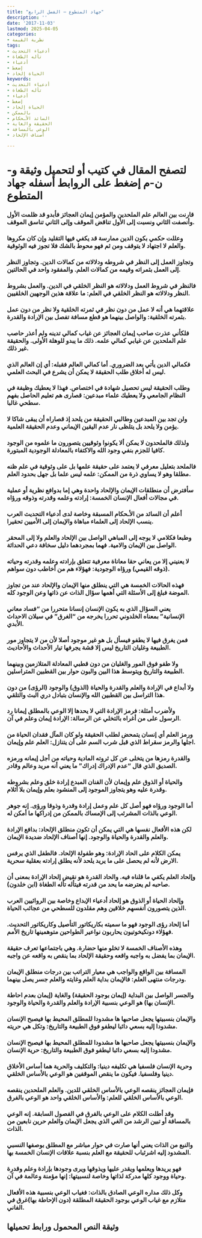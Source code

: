 ```yaml
---
title: "جهاد المتطوع – الفصل الرابع"
description: ''
date: '2017-11-03'
lastmod: 2025-04-05
categories:
- نظرية القيمة
tags:
- أدعياء التحديث
- تأله الطغاة
- أدعياء
- إضغط
- الحياة إلحاد
keywords:
- أدعياء التحديث
- تأله الطغاة
- أدعياء
- إضغط
- الحياة إلحاد
- بالممكن
- السائد الأـحكام
- الحقيقة والغاية
- الوعي بالمسافة
- أصناف الإلحاد

---
```

# **لتصفح المقال في كتيب أو لتحميل وثيقة و-ن-م إضغط على الروابط أسفله** **جهاد المتطوع**

### قارنت بين العالم علم الملحدين والمؤمن إيمان العجائز فأبدو قد ظلمت الأول وأنصفت الثاني ونسبت إلى الأول تناقض الموقف وإلى الثاني تناسق الموقف.

### وعللت حكمي بكون الدين ممارسة قد يكفي فيها التقليد وإن كان مكروها والعلم لا اجتهاد لا يتوقف ومن ثم فهو محوط بالشك فلا تجوز فيه الوثوقية.

### وتجاوز العمل إلى النظر في شروطه ودلالاته من كمالات الدين. وتجاوز النظر إلى العمل بثمراته وقيمه من كمالات العلم. والمفقود واحد في الحالتين.

### فالنظر في شروط العمل ودلالاته هو النظر الخلقي في الدين. والعمل بشروط النظر ودلالاته هو النظر الخلقي في العلم: ما علاقة هذين الوجهين الخلقيين.

### علاقتهما هي أنه لا عمل من دون نظر في ثمرته الخلقية ولا نظر من دون عمل بثمرته الخلقية: والواصل بينهما هو قطع مسافة تفصل بين الإرادة والقدرة.

### فلكأني عذرت صاحب إيمان العجائز عن غياب كمالي تدينه ولم أعذر حاصب علم الملحدين عن غيابي كمالي علمه. ذلك ما يبدو للوهلة الأولى. والحقيقة غير ذلك.

### فكمالي الدين يأتي بعد الضروري. أما كمالي العالم فقبله: أي إن العالم الذي ليس له أخلاق طلب الحقيقة لا يمكن أن يشرع في البحث العلمي.

### وطلب الحقيقة ليس تحصيل شهادة في اختصاص. فهذا لا يعطيك وظيفة في النظام الجامعي ولا يعطيك علماء مبدعين: قصارى هم تعليم الحاصل بفهم سطحي غالبا.

### ولن تجد بين المبدعين وطالبي الحقيقة من يلحد إذ قصاراه أن يبقى شاكا لا يؤمن ولا يلحد بل يتلظى نار عدم اليقين الإيماني وعدم الحقيقة العلمية.

### ولذلك فالملحدون لا يمكن ألا يكونوا وثوقيين يتصورون ما علموه من الوجود كافيا للجزم بنفي وجود الله والاكتفاء بالمعادلة الوجودية المبتورة.

### فالملحد بتعليل معرفي لا يعتمد على حقيقة علمها بل على وثوقية في علم ظنه مطلقا وهو لا يساوي ذرة من الممكن: علمه ليس علما بل جهل بحدود العلم.

### سأفترض أن منطلقات الإيمان والإلحاد واحدة وهي إما بدوافع نظرية أو عملية في مجالات أفعال الإنسان الخمسة: إرادته وعلمه وقدرته وذوقه ورؤاه.

### أعلم أن السائد من الأـحكام المسبقة وخاصة لدى أدعياء التحديث العرب ينسب الإلحاد إلى العلماء مباهاة والإيمان إلى الأميين تحقيرا.

### وطبعا فكلامي لا يوجه إلى المباهي الواصل بين الإلحاد والعلم ولا إلى المحقر الواصل بين الإيمان والامية. فهما بمجردهما دليل سخافة دعي الحداثة.

### لا يعنيني إلا من يعاني حقا معاناة معرفية تتعلق بإرادته وعلمه وقدرته وحياته (ذوقه القيمي) ورؤاه الوجودية: فهؤلاء هم من أخاطب دون سواهم.

### فهذه الحالات الخمسة هي التي ينطلق منها الإيمان والإلحاد عند من تجاوز الموضة فبلغ إلى الأسئلة التي أهمها سؤال الذات عن ذاتها وعن الوجود كله.

### يعني السؤال الذي به يكون الإنسان إنسانا متحررا من “فساد معاني الإنسانية” بمعناه الخلدوني تحررا يخرجه من “الغرق” في سيلان الاحداث الأبدي.

### فمن يغرق فيها لا يطفو فيسأل بل هو غير موجود أصلا لأن من لا يتجاوز مور الطبيعة وغليان التاريخ ليس إلا قشة يجرفها تيار الأحداث والأحاديث.

### ولا طفو فوق المور والغليان من دون قطبي المعادلة المتلازمين وبينهما الطبيعة والتاريخ ويتوسط هذا البين والبون حوار بين القطبين المتراسلين.

### ولا أبداع في الإرادة والعلم والقدرة والحياة (الذوق) والوجود (الرؤى) من دون هذا التراسل بين القطبين الله والإنسان بتبادل دري البث والتلقي.

### ولأضرب أمثلة: فرمز الإرادة التي لا يحدها إلا الوعي بالمطلق إيمانا رد الرسول على من أغراه بالتخلي عن الرسالة: الإرادة إيمان وعلم في آن.

### ورمز العلم أي إنسان يتمحض لطلب الحقيقة ولو كان المآل فقدان الحياة من اجلها والرمز سقراط الذي قبل شرب السم على أن يتنازل: العلم علم وإيمان.

### والقدرة رمزها من يتخلى عن كل ثروته المادية وحياته من أجل إيمانه ورمزه الصديق الذي قال “عدم الإدراك إدراك” ما يعني أنه مريد وعالم وقادر.

### والحياة أو الذوق علم وإيمان لأن الفنان المبدع إرادة خلق وعلم بشروطه وقدرة عليه وهو يتجاوز الموجود إلى المنشود بعلم وإيمان بلا أثلام.

### أما الوجود ورؤاه فهو أصل كل علم وعمل إرادة وقدرة وذوقا ورؤى. إنه جوهر الوعي بالذات المشرئب إلى الإمساك بالممكن من إدراكها ما أمكن له.

### لكن هذه الأفعال نفسها هي التي يمكن أن تكون منطلق الإلحاد: بدافع الإرادة والعلم والقدرة والحياة والوجود. إنها أصناف الإلحاد ضديدة الإيمان.

### يمكن الكلام على الحاد الإرادة: وهو طفولة الإلحاد. فالطفل الذي يرفس الارض لأنه لم يحصل على ما يريد يلحد لأنه يطلق إرادته بعقلية سحرية.

### وإلحاد العلم يكفي ما قلناه فيه. والحاد القدرة هو نقيض إلحاد الإرادة بمعنى أن صاحبه لم يعترضه ما يحد من قدرته فيتأله تأله الطغاة (ابن خلدون).

### وإلحاد الحياة أو الذوق هو إلحاد أدعياء الإبداع وخاصة بين الروائيين العرب الذين يتصورون أنفسهم خلاقين وهم مقلدون للسطحي من عجائب الحياة.

### أما إلحاد رؤى الوجود فهو ما سميته بكاريكاتور التأصيل وكاريكاتور التحديث. فهؤلاء دونكيخوتيون يحاربون نواعير الطواحين متوهمينها تاريخ الأمم.

### وهذه الأصناف الخمسة لا تخلو منها حضارة. وهي باجتماعها تعرف حقيقة الإيمان بما يفضل به واجبه واقعه وحقيقة الإلحاد بما ينقص به واقعه عن واجبه.

### المسافة بين الواقع والواجب هي معيار التراتب بين درجات منطلق الإيمان ودرجات منتهى العلم: فالإيمان بداية العلم وغايته والعلم جسر يصل بينهما.

### والجسر الواصل بين البداية (إيمان بوجود الحقيقة) والغاية (إيمان بعدم احاطة الإنسان بها) هو الوعي بنسبية الإرادة والعلم والقدرة والحياة والوجود.

### والإيمان بنسبيتها يجعل صاحبها ها مشدودا للمطلق المحيط بها فيصبح الإنسان مشدودا إليه بسعي دائبا ليطفو فوق الطبيعة والتاريخ: وتكل هي حريته.

### والإيمان بنسبيتها يجعل صاحبها ها مشدودا للمطلق المحيط بها فيصبح الإنسان مشدودا إليه بسعي دائبا ليطفو فوق الطبيعة والتاريخ: حرية الإنسان.

### وحرية الإنسان فلسفيا هي تكليفه دينيا: والتكليف والحرية هما أساس الأخلاق دينيا وفلسفيا. فيكون ما ينقص الموقفين هو الوعي بالأساس الخلقي.

### فإيمان العجائز ينقصه الوعي بالأساس الخلقي للدين. والعلم الملحدين ينقصه الوعي بالأساس الخلقي للعلم: والأساس الخلقي واحد هو الوعي بالفرق.

### وقد أطلت الكلام على الوعي بالفرق في الفصول السابقة. إنه الوعي بالمسافة أو تبين الرشد من الغي الذي يجعل الإيمان والعلم حرين نابعين من الذات.

### والنبع من الذات يعني أنها صارت في حوار مباشر مع المطلق بوصفها النسبي المشدود إليه اشرئباب للحقيقة مع العلم بنسبة علاقات الإنسان الخمسة بها.

### فهو يريدها ويعلمها ويقدر عليها ويذوقها ويرى وجودها بإرادة وعلم وقدرة وحياة ووجود كلها مدركة لذاتها وخاصة لنسبيتها: إنها مؤمنة وعالمة في آن.

### وكل ذلك مداره الوعي الصادق بالذات: فغياب الوعي بنسبية هذه الأفعال متلازم مع غياب الوعي بوجود الحقيقة المطلقة (دون الإحاطة بها)غرق في الفاني.

## وثيقة النص المحمول ورابط تحميلها

###

